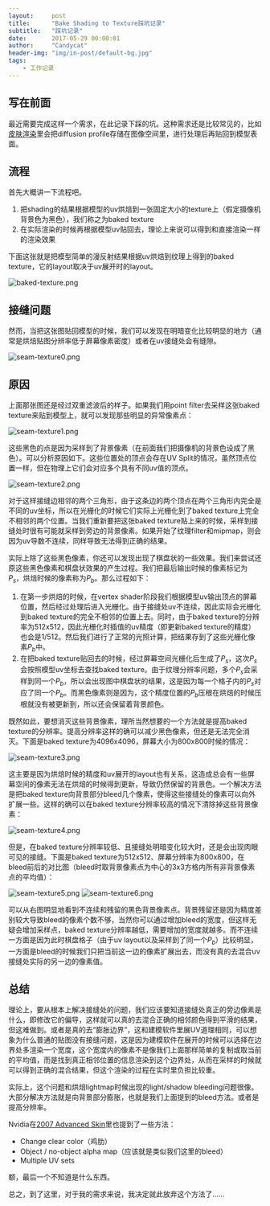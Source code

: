 ```yaml
---
layout:     post
title:      "Bake Shading to Texture踩坑记录"
subtitle:   "踩坑记录"
date:       2017-05-29 00:00:01
author:     "Candycat"
header-img: "img/in-post/default-bg.jpg"
tags:
    - 工作记录
---
```


## 写在前面

最近需要完成这样一个需求，在此记录下踩的坑。这种需求还是比较常见的，比如[皮肤渲染](https://zhuanlan.zhihu.com/p/27014447)里会把diffusion profile存储在图像空间里，进行处理后再贴回到模型表面。

## 流程

首先大概讲一下流程吧。

1. 把shading的结果根据模型的uv烘焙到一张固定大小的texture上（假定摄像机背景色为黑色），我们称之为baked texture
2. 在实际渲染的时候再根据模型uv贴回去，理论上来说可以得到和直接渲染一样的渲染效果

下面这张就是把模型简单的漫反射结果根据uv烘焙到纹理上得到的baked texture，它的layout取决于uv展开时的layout。

![baked-texture.png](http://candycat1992.github.io/img/in-post/2017-05-29-bake-to-texture/baked-texture.png)

## 接缝问题

然而，当把这张图贴回模型的时候，我们可以发现在明暗变化比较明显的地方（通常是烘焙贴图分辨率低于屏幕像素密度）或者在uv接缝处会有缝隙。

![seam-texture0.png](http://candycat1992.github.io/img/in-post/2017-05-29-bake-to-texture/seam-texture0.png)

## 原因

上面那张图还是经过双重滤波后的样子。如果我们用point filter去采样这张baked texture来贴到模型上，就可以发现那些明显的异常像素点：

![seam-texture1.png](http://candycat1992.github.io/img/in-post/2017-05-29-bake-to-texture/seam-texture1.png)

这些黑色的点是因为采样到了背景像素（在前面我们把摄像机的背景色设成了黑色）。可以分析原因如下。这些位置处的顶点会存在UV Split的情况，虽然顶点位置一样，但在物理上它们会对应多个具有不同uv值的顶点。

![seam-texture2.png](http://candycat1992.github.io/img/in-post/2017-05-29-bake-to-texture/seam-texture2.png)

对于这样接缝边相邻的两个三角形，由于这条边的两个顶点在两个三角形内完全是不同的uv坐标，所以在光栅化的时候它们实际上光栅化到了baked texture上完全不相邻的两个位置。当我们重新要把这张baked texture贴上来的时候，采样到接缝处时很有可能就采样到旁边的背景像素。如果开始了纹理filter和mipmap，则会因为uv导数不连续，同样导致无法得到正确的结果。

实际上除了这些黑色像素，你还可以发现出现了棋盘状的一些效果。我们来尝试还原这些黑色像素和棋盘状效果的产生过程。我们把最后输出时候的像素标记为$P_s$，烘焙时候的像素称为$P_b$。那么过程如下：

1. 在第一步烘焙的时候，在vertex shader阶段我们根据模型uv输出顶点的屏幕位置，然后经过处理后进入光栅化。由于接缝处uv不连续，因此实际会光栅化到baked texture的完全不相邻的位置上去。同时，由于baked texture的分辨率为512x512，因此光栅化时插值的uv精度（即更新baked texture的精度）也会是1/512。然后我们进行了正常的光照计算，把结果存到了这些光栅化像素$P_b$中。
2. 在把baked texture贴回去的时候，经过屏幕空间光栅化后生成了$P_s$，这次$P_s$会按照模型uv坐标去查找baked texture。由于纹理分辨率问题，多个$P_s$会采样到同一个$P_b$，所以会出现图中棋盘状的结果，这是因为每一个格子内的$P_s$对应了同一个$P_b$。而黑色像素则是因为，这个精度位置的$P_b$压根在烘焙的时候压根就没有被更新到，所以还会保留着背景颜色。

既然如此，要想消灭这些背景像素，理所当然想要的一个方法就是提高baked texture的分辨率。提高分辨率这样的确可以减少黑色像素，但还是无法完全消灭。下面是baked texture为4096x4096，屏幕大小为800x800时候的情况：

![seam-texture3.png](http://candycat1992.github.io/img/in-post/2017-05-29-bake-to-texture/seam-texture3.png)

这主要是因为烘焙时候的精度和uv展开的layout也有关系，这造成总会有一些屏幕空间的像素无法在烘焙的时候得到更新，导致仍然保留的背景色。一个解决方法是把baked texture向背景部分bleed几个像素，使得这些接缝处的像素可以向外扩展一些。这样的确可以在baked texture分辨率较高的情况下清除掉这些背景像素：

![seam-texture4.png](http://candycat1992.github.io/img/in-post/2017-05-29-bake-to-texture/seam-texture4.png)

但是，在baked texture分辨率较低、且接缝处明暗变化较大时，还是会出现肉眼可见的接缝。下面是baked texture为512x512、屏幕分辨率为800x800，在bleed前后的对比图（bleed时取背景像素点为中心的3x3方格内所有非背景像素点的平均值）：

![seam-texture5.png](http://candycat1992.github.io/img/in-post/2017-05-29-bake-to-texture/seam-texture5.png) ![seam-texture6.png](http://candycat1992.github.io/img/in-post/2017-05-29-bake-to-texture/seam-texture6.png)

可以从右图明显地看到不连续和残留的黑色背景像素点。背景残留还是因为精度差别较大导致bleed的像素个数不够，当然你可以通过增加bleed的宽度，但这样无疑会增加采样点，baked texture分辨率越低，需要增加的宽度就越多。而不连续一方面是因为此时棋盘格子（由于uv layout以及采样到了同一个$P_b$）比较明显，一方面是bleed的时候我们只把当前这一边的像素扩展出去，而没有真的去混合uv接缝处实际的另一边的像素值。

## 总结

理论上，要从根本上解决接缝处的问题，我们应该要知道接缝处真正的旁边像素是什么，即修改它的偏导，这样就可以真的去混合正确的相邻颜色得到平滑的结果，但这难做到。或者是真的去“膨胀边界”，这和建模软件里展UV道理相同，可以想象为什么普通的贴图没有接缝问题，这是因为建模软件在展开的时候可以选择在边界处多渲染一个宽度，这个宽度内的像素不是像我们上面那样简单的复制或取当前的平均值，而是找到真正相邻位置的信息渲染到这个边界处，从而在采样的时候就可以得到正确的混合结果，但这个渲染的过程在实时里负担比较重。

实际上，这个问题和烘焙lightmap时候出现的light/shadow bleeding问题很像。大部分解决方法就是向背景部分膨胀，也就是我们上面提到的bleed方法。或者是提高分辨率。

Nvidia在[2007 Advanced Skin](http://developer.download.nvidia.com/presentations/2007/gdc/Advanced_Skin.pdf)里也提到了一些方法：

* Change clear color（鸡肋）
* Object / no-object alpha map（应该就是类似我们这里的bleed）
* Multiple UV sets

额，最后一个不知道是什么东西。

总之，到了这里，对于我的需求来说，我决定就此放弃这个方法了……